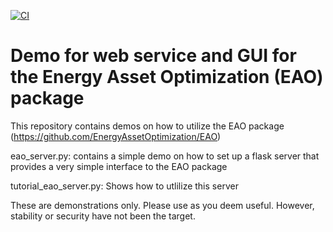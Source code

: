 
[![CI](https://github.com/EnergyAssetOptimization/eao_server/actions/workflows/unittests_doc.yml/badge.svg)](https://github.com/EnergyAssetOptimization/eao_server/blob/main/.github/workflows/unittests_doc.yml)

# Demo for web service and GUI for the Energy Asset Optimization (EAO) package

This repository contains demos on how to utilize the EAO package 
(https://github.com/EnergyAssetOptimization/EAO)

eao_server.py:
contains a simple demo on how to set up a flask server that
provides a very simple interface to the EAO package

tutorial_eao_server.py:
Shows how to utlilize this server


These are demonstrations only. Please use as you deem useful. However, stability or security 
have not been the target.
